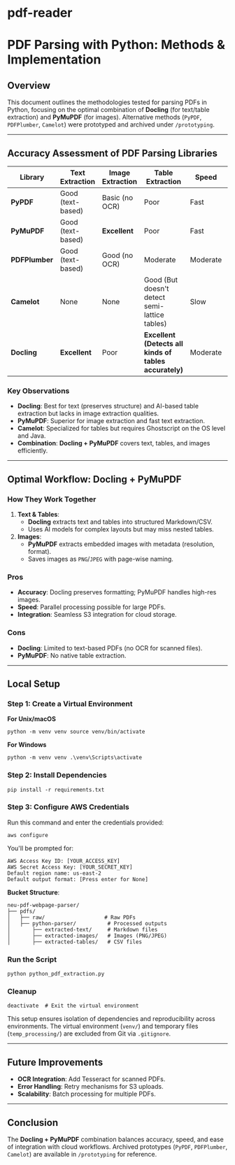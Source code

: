 # pdf-reader

# PDF Parsing with Python: Methods & Implementation

## **Overview**
This document outlines the methodologies tested for parsing PDFs in Python, focusing on the optimal combination of **Docling** (for text/table extraction) and **PyMuPDF** (for images). Alternative methods (`PyPDF`, `PDFPlumber`, `Camelot`) were prototyped and archived under `/prototyping`.

---

## **Accuracy Assessment of PDF Parsing Libraries**

| **Library**     | **Text Extraction** | **Image Extraction** | **Table Extraction** | **Speed** | **Complexity** |  
|------------------|----------------------|----------------------|----------------------|-----------|-----------------|
| **PyPDF**        | Good (text-based)   | Basic (no OCR)       | Poor                 | Fast      | Low             |  
| **PyMuPDF**      | Good (text-based)   | **Excellent**        | Poor                 | Fast      | Moderate        |  
| **PDFPlumber**   | Good (text-based)   | Good (no OCR)        | Moderate             | Moderate  | High            |  
| **Camelot**      | None                | None                 | Good (But doesn't detect semi-lattice tables)        | Slow      | High            |  
| **Docling**      | **Excellent**       | Poor                 | **Excellent (Detects all kinds of tables accurately)**    | Moderate  | Moderate        |  

### **Key Observations**
- **Docling**: Best for text (preserves structure) and AI-based table extraction but lacks in image extraction qualities. 
- **PyMuPDF**: Superior for image extraction and fast text extraction.  
- **Camelot**: Specialized for tables but requires Ghostscript on the OS level and Java.  
- **Combination**: **Docling + PyMuPDF** covers text, tables, and images efficiently.

---

## **Optimal Workflow: Docling + PyMuPDF**

### **How They Work Together**
1. **Text & Tables**:
   - **Docling** extracts text and tables into structured Markdown/CSV.  
   - Uses AI models for complex layouts but may miss nested tables.  
2. **Images**:
   - **PyMuPDF** extracts embedded images with metadata (resolution, format).  
   - Saves images as `PNG`/`JPEG` with page-wise naming.

### **Pros**  
- **Accuracy**: Docling preserves formatting; PyMuPDF handles high-res images.  
- **Speed**: Parallel processing possible for large PDFs.  
- **Integration**: Seamless S3 integration for cloud storage.  

### **Cons**  
- **Docling**: Limited to text-based PDFs (no OCR for scanned files).  
- **PyMuPDF**: No native table extraction.  

---

## **Local Setup**

### **Step 1: Create a Virtual Environment**
**For Unix/macOS**
```
python -m venv venv source venv/bin/activate
```
**For Windows**
```
python -m venv venv .\venv\Scripts\activate
```


### **Step 2: Install Dependencies**
```
pip install -r requirements.txt
```

### **Step 3: Configure AWS Credentials**
Run this command and enter the credentials provided:
```
aws configure
```
You'll be prompted for:
```
AWS Access Key ID: [YOUR_ACCESS_KEY]
AWS Secret Access Key: [YOUR_SECRET_KEY]
Default region name: us-east-2  
Default output format: [Press enter for None]
```
**Bucket Structure**:
```
neu-pdf-webpage-parser/
├── pdfs/
│   ├── raw/                   # Raw PDFs
│   ├── python-parser/          # Processed outputs
│       ├── extracted-text/     # Markdown files
│       ├── extracted-images/   # Images (PNG/JPEG)
│       ├── extracted-tables/   # CSV files
```


### **Run the Script**
```
python python_pdf_extraction.py
```


### **Cleanup**
```
deactivate  # Exit the virtual environment
```


This setup ensures isolation of dependencies and reproducibility across environments. The virtual environment (`venv/`) and temporary files (`temp_processing/`) are excluded from Git via `.gitignore`.

---

## **Future Improvements**
- **OCR Integration**: Add Tesseract for scanned PDFs.  
- **Error Handling**: Retry mechanisms for S3 uploads.  
- **Scalability**: Batch processing for multiple PDFs.  

---

## **Conclusion**
The **Docling + PyMuPDF** combination balances accuracy, speed, and ease of integration with cloud workflows. Archived prototypes (`PyPDF`, `PDFPlumber`, `Camelot`) are available in `/prototyping` for reference.